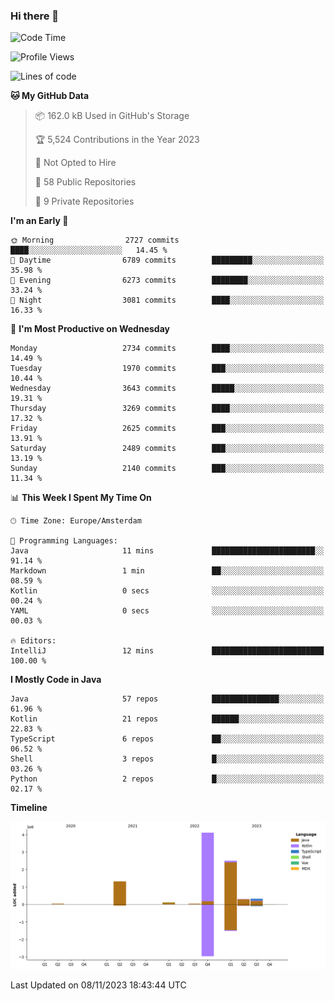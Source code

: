 ### Hi there 👋


<!--START_SECTION:waka-->
![Code Time](http://img.shields.io/badge/Code%20Time-3%2C585%20hrs%2033%20mins-blue)

![Profile Views](http://img.shields.io/badge/Profile%20Views-3-blue)

![Lines of code](https://img.shields.io/badge/From%20Hello%20World%20I%27ve%20Written-8.7%20million%20lines%20of%20code-blue)

**🐱 My GitHub Data** 

> 📦 162.0 kB Used in GitHub's Storage 
 > 
> 🏆 5,524 Contributions in the Year 2023
 > 
> 🚫 Not Opted to Hire
 > 
> 📜 58 Public Repositories 
 > 
> 🔑 9 Private Repositories 
 > 
**I'm an Early 🐤** 

```text
🌞 Morning                2727 commits        ████░░░░░░░░░░░░░░░░░░░░░   14.45 % 
🌆 Daytime                6789 commits        █████████░░░░░░░░░░░░░░░░   35.98 % 
🌃 Evening                6273 commits        ████████░░░░░░░░░░░░░░░░░   33.24 % 
🌙 Night                  3081 commits        ████░░░░░░░░░░░░░░░░░░░░░   16.33 % 
```
📅 **I'm Most Productive on Wednesday** 

```text
Monday                   2734 commits        ████░░░░░░░░░░░░░░░░░░░░░   14.49 % 
Tuesday                  1970 commits        ███░░░░░░░░░░░░░░░░░░░░░░   10.44 % 
Wednesday                3643 commits        █████░░░░░░░░░░░░░░░░░░░░   19.31 % 
Thursday                 3269 commits        ████░░░░░░░░░░░░░░░░░░░░░   17.32 % 
Friday                   2625 commits        ███░░░░░░░░░░░░░░░░░░░░░░   13.91 % 
Saturday                 2489 commits        ███░░░░░░░░░░░░░░░░░░░░░░   13.19 % 
Sunday                   2140 commits        ███░░░░░░░░░░░░░░░░░░░░░░   11.34 % 
```


📊 **This Week I Spent My Time On** 

```text
🕑︎ Time Zone: Europe/Amsterdam

💬 Programming Languages: 
Java                     11 mins             ███████████████████████░░   91.14 % 
Markdown                 1 min               ██░░░░░░░░░░░░░░░░░░░░░░░   08.59 % 
Kotlin                   0 secs              ░░░░░░░░░░░░░░░░░░░░░░░░░   00.24 % 
YAML                     0 secs              ░░░░░░░░░░░░░░░░░░░░░░░░░   00.03 % 

🔥 Editors: 
IntelliJ                 12 mins             █████████████████████████   100.00 % 
```

**I Mostly Code in Java** 

```text
Java                     57 repos            ███████████████░░░░░░░░░░   61.96 % 
Kotlin                   21 repos            ██████░░░░░░░░░░░░░░░░░░░   22.83 % 
TypeScript               6 repos             ██░░░░░░░░░░░░░░░░░░░░░░░   06.52 % 
Shell                    3 repos             █░░░░░░░░░░░░░░░░░░░░░░░░   03.26 % 
Python                   2 repos             █░░░░░░░░░░░░░░░░░░░░░░░░   02.17 % 
```



**Timeline**

![Lines of Code chart](https://raw.githubusercontent.com/powercasgamer/powercasgamer/master/assets/bar_graph.png)


 Last Updated on 08/11/2023 18:43:44 UTC
<!--END_SECTION:waka-->
